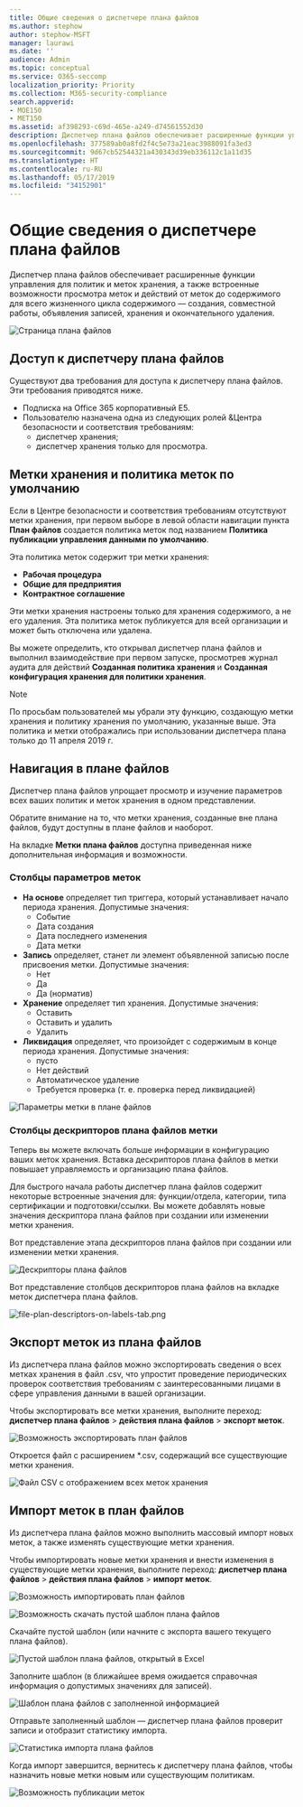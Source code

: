 ```yaml
---
title: Общие сведения о диспетчере плана файлов
ms.author: stephow
author: stephow-MSFT
manager: laurawi
ms.date: ''
audience: Admin
ms.topic: conceptual
ms.service: O365-seccomp
localization_priority: Priority
ms.collection: M365-security-compliance
search.appverid:
- MOE150
- MET150
ms.assetid: af398293-c69d-465e-a249-d74561552d30
description: Диспетчер плана файлов обеспечивает расширенные функции управления для политик и меток хранения, а также встроенные возможности просмотра меток и действий от меток до содержимого для всего жизненного цикла содержимого — создания, совместной работы, объявления записей, хранения и окончательного удаления.
ms.openlocfilehash: 377589ab0a8fd2f4c5e73a21eac3988091fa3ed3
ms.sourcegitcommit: 9d67cb52544321a430343d39eb336112c1a11d35
ms.translationtype: HT
ms.contentlocale: ru-RU
ms.lasthandoff: 05/17/2019
ms.locfileid: "34152901"
---
```

# <a name="overview-of-file-plan-manager"></a>Общие сведения о диспетчере плана файлов

Диспетчер плана файлов обеспечивает расширенные функции управления для политик и меток хранения, а также встроенные возможности просмотра меток и действий от меток до содержимого для всего жизненного цикла содержимого — создания, совместной работы, объявления записей, хранения и окончательного удаления.

![Страница плана файлов](media/file-plan-page.png)

## <a name="accessing-file-plan-manager"></a>Доступ к диспетчеру плана файлов

Существуют два требования для доступа к диспетчеру плана файлов. Эти требования приводятся ниже.
- Подписка на Office 365 корпоративный E5.
- Пользователю назначена одна из следующих ролей &amp;Центра безопасности и соответствия требованиям:
    - диспетчер хранения;
    - диспетчер хранения только для просмотра.

## <a name="default-retention-labels-and-label-policy"></a>Метки хранения и политика меток по умолчанию

Если в Центре безопасности и соответствия требованиям отсутствуют метки хранения, при первом выборе в левой области навигации пункта **План файлов** создается политика меток под названием **Политика публикации управления данными по умолчанию**. 

Эта политика меток содержит три метки хранения:

- **Рабочая процедура**
- **Общие для предприятия**
- **Контрактное соглашение**

Эти метки хранения настроены только для хранения содержимого, а не его удаления. Эта политика меток публикуется для всей организации и может быть отключена или удалена. 

Вы можете определить, кто открывал диспетчер плана файлов и выполнил взаимодействие при первом запуске, просмотрев журнал аудита для действий **Созданная политика хранения** и **Созданная конфигурация хранения для политики хранения**.

> [!NOTE]
> По просьбам пользователей мы убрали эту функцию, создающую метки хранения и политику хранения по умолчанию, указанные выше. Эта политика и метки отображались при использовании диспетчера плана только до 11 апреля 2019 г.

## <a name="navigating-your-file-plan"></a>Навигация в плане файлов

Диспетчер плана файлов упрощает просмотр и изучение параметров всех ваших политик и меток хранения в одном представлении.

Обратите внимание на то, что метки хранения, созданные вне плана файлов, будут доступны в плане файлов и наоборот.

На вкладке **Метки плана файлов** доступна приведенная ниже дополнительная информация и возможности.

### <a name="label-settings-columns"></a>Столбцы параметров меток

- **На основе** определяет тип триггера, который устанавливает начало периода хранения. Допустимые значения:
    - Событие
    - Дата создания
    - Дата последнего изменения
    - Дата метки
- **Запись** определяет, станет ли элемент объявленной записью после присвоения метки. Допустимые значения:
    - Нет
    - Да
    - Да (норматив)
- **Хранение** определяет тип хранения. Допустимые значения:
    - Оставить
    - Оставить и удалить
    - Удалить
- **Ликвидация** определяет, что произойдет с содержимым в конце периода хранения. Допустимые значения:
    - пусто
    - Нет действий
    - Автоматическое удаление
    - Требуется проверка (т. е. проверка перед ликвидацией)

![Параметры метки в плане файлов](media/file-plan-label-columns.png)

### <a name="label-file-plan-descriptors-columns"></a>Столбцы дескрипторов плана файлов метки

Теперь вы можете включать больше информации в конфигурацию ваших меток хранения. Вставка дескрипторов плана файлов в метки повышает управляемость и организацию плана файлов.

Для быстрого начала работы диспетчер плана файлов содержит некоторые встроенные значения для: функции/отдела, категории, типа сертификации и подготовки/ссылки. Вы можете добавлять новые значения дескриптора плана файлов при создании или изменении метки хранения.

Вот представление этапа дескрипторов плана файлов при создании или изменении метки хранения.

![Дескрипторы плана файлов](media/file-plan-descriptors.png)

Вот представление столбцов дескрипторов плана файлов на вкладке меток диспетчера плана файлов.

![file-plan-descriptors-on-labels-tab.png](media/file-plan-descriptors-on-labels-tab.png)

## <a name="export-labels-out-of-your-file-plan"></a>Экспорт меток из плана файлов

Из диспетчера плана файлов можно экспортировать сведения о всех метках хранения в файл .csv, что упростит проведение периодических проверок соответствия требованиям с заинтересованными лицами в сфере управления данными в вашей организации.

Чтобы экспортировать все метки хранения, выполните переход: **диспетчер плана файлов** \> **действия плана файлов** \> **экспорт меток**.

![Возможность экспортировать план файлов](media/file-plan-export-labels-option.png)

Откроется файл с расширением *.csv, содержащий все существующие метки хранения.

![Файл CSV с отображением всех меток хранения](media/file-plan-csv-file.png)

## <a name="import-labels-into-your-file-plan"></a>Импорт меток в план файлов

Из диспетчера плана файлов можно выполнить массовый импорт новых меток, а также изменять существующие метки хранения.

Чтобы импортировать новые метки хранения и внести изменения в существующие метки хранения, выполните переход: **диспетчер плана файлов** \> **действия плана файлов** \> **импорт меток**.

![Возможность импортировать план файлов](media/file-plan-import-labels-option.png)

![Возможность скачать пустой шаблон плана файлов](media/file-plan-blank-template-option.png)

Скачайте пустой шаблон (или начните с экспорта вашего текущего плана файлов).

![Пустой шаблон плана файлов, открытый в Excel](media/file-plan-blank-template.png)

Заполните шаблон (в ближайшее время ожидается справочная информация о допустимых значениях для записей).

![Шаблон плана файлов с заполненной информацией](media/file-plan-filled-out-template.png)

Отправьте заполненный шаблон — диспетчер плана файлов проверит записи и отобразит статистику импорта.

![Статистика импорта плана файлов](media/file-plan-import-statistics.png)

Когда импорт завершится, вернитесь к диспетчеру плана файлов, чтобы назначить новые метки новым или существующим политикам.

![Возможность публикации меток](media/file-plan-publish-labels-option.png)

